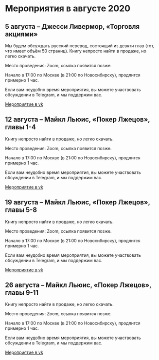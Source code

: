 # Мероприятия в августе 2020

## 5 августа – Джесси Ливермор, «Торговля акциями»

Мы будем обсуждать русский перевод, состоящий из девяти глав (тот, что имеет объём 50 страниц). Книгу непросто найти в продаже, но легко скачать.

Место проведения: Zoom, ссылка появится позже.

Начало в 17:00 по Москве (в 21:00 по Новосибирску), продлится примерно 1 час.

Если вам неудобно время мероприятия, вы можете участвовать обсуждении в Telegram, и мы поддержим вас.

[Мероприятие в vk](https://vk.com/event197388189)

## 12 августа – Майкл Льюис, «Покер Лжецов», главы 1-4

Книгу непросто найти в продаже, но легко скачать.

Место проведения: Zoom, ссылка появится позже.

Начало в 17:00 по Москве (в 21:00 по Новосибирску), продлится примерно 1 час.

Если вам неудобно время мероприятия, вы можете участвовать обсуждении в Telegram, и мы поддержим вас.

[Мероприятие в vk](https://vk.com/event197389753)

## 19 августа – Майкл Льюис, «Покер Лжецов», главы 5-8

Книгу непросто найти в продаже, но легко скачать.

Место проведения: Zoom, ссылка появится позже.

Начало в 17:00 по Москве (в 21:00 по Новосибирску), продлится примерно 1 час.

Если вам неудобно время мероприятия, вы можете участвовать обсуждении в Telegram, и мы поддержим вас.

[Мероприятие в vk](https://vk.com/event197389842)

## 26 августа – Майкл Льюис, «Покер Лжецов», главы 9-11

Книгу непросто найти в продаже, но легко скачать.

Место проведения: Zoom, ссылка появится позже.

Начало в 17:00 по Москве (в 21:00 по Новосибирску), продлится примерно 1 час.

Если вам неудобно время мероприятия, вы можете участвовать обсуждении в Telegram, и мы поддержим вас.

[Мероприятие в vk](https://vk.com/event197389958)
